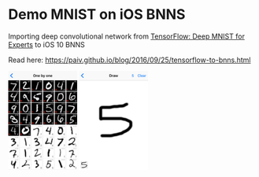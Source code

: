 
# Demo MNIST on iOS BNNS

Importing deep convolutional network from [TensorFlow: Deep MNIST for Experts][TF-TUT] to iOS 10 BNNS

Read here: https://paiv.github.io/blog/2016/09/25/tensorflow-to-bnns.html

<img src="screen-1.png" alt="screenshot" width="140" />  <img src="screen-3.png" alt="screenshot" width="140" />

[TF-TUT]: https://www.tensorflow.org/versions/master/tutorials/mnist/pros/index.html
